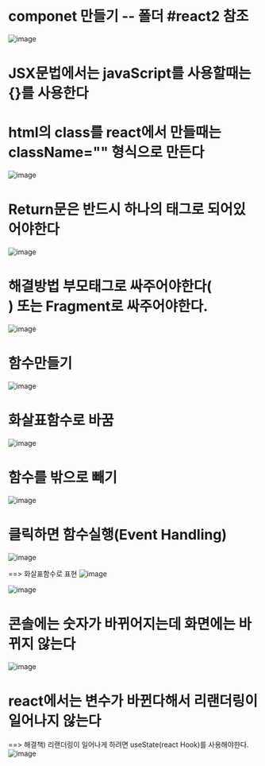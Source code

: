 # componet 만들기 -- 폴더 #react2 참조
![image](https://github.com/yangjungmin/react_basic/assets/129017040/a8f568bf-033f-449f-b962-a71d687b9b03)

# JSX문법에서는 javaScript를 사용할때는 {}를 사용한다
# html의 class를 react에서 만들때는 className="" 형식으로 만든다
![image](https://github.com/yangjungmin/react_basic/assets/129017040/8c2981e6-00dc-4a27-92c9-7cb7805faa62)

# Return문은 반드시 하나의 태그로 되어있어야한다
![image](https://github.com/yangjungmin/react_basic/assets/129017040/dda83d63-0f38-4fc9-8b33-d68b88b90a16)

# 해결방법 부모태그로 싸주어야한다(<div>) 또는 Fragment로 싸주어야한다.
![image](https://github.com/yangjungmin/react_basic/assets/129017040/d66e9fe7-9398-48ab-96bd-8c288b0a734c)

# 함수만들기 
![image](https://github.com/yangjungmin/react_basic/assets/129017040/5da2bf04-d659-4ab1-b081-ceb3f1840b56)

# 화살표함수로 바꿈
![image](https://github.com/yangjungmin/react_basic/assets/129017040/8c9095cd-920f-499d-8b42-af07022b0063)

# 함수를 밖으로 빼기
![image](https://github.com/yangjungmin/react_basic/assets/129017040/d4096ac6-9963-4514-8378-ece4dd78737b)
  
# 클릭하면 함수실행(Event Handling)
![image](https://github.com/yangjungmin/react_basic/assets/129017040/1b85342f-b124-4633-8043-64e9dae79b0f)
  
==> 화살표함수로 표현
![image](https://github.com/yangjungmin/react_basic/assets/129017040/6b1a43f8-40d5-404c-8330-0caa6ae3cf64)
  
![image](https://github.com/yangjungmin/react_basic/assets/129017040/a94bd510-0a78-4061-8be2-bfb4ef86e2fa)

# 콘솔에는 숫자가 바뀌어지는데 화면에는 바뀌지 않는다
![image](https://github.com/yangjungmin/react_basic/assets/129017040/9805415f-401f-40cc-a26f-20a737b85b27)
  
# react에서는 변수가 바뀐다해서 리랜더링이 일어나지 않는다
  ==> 해결책) 리랜더링이 일어나게 하려면 useState(react Hook)를 사용해야한다.
  ![image](https://github.com/yangjungmin/react_basic/assets/129017040/2231547c-14ca-43fc-ad24-28b37415195c)

  

  

